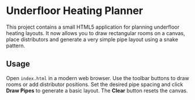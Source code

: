 # Underfloor Heating Planner

This project contains a small HTML5 application for planning underfloor heating layouts. It now allows you to draw rectangular rooms on a canvas, place distributors and generate a very simple pipe layout using a snake pattern.

## Usage

Open `index.html` in a modern web browser. Use the toolbar buttons to draw rooms or add distributor positions. Set the desired pipe spacing and click **Draw Pipes** to generate a basic layout. The **Clear** button resets the canvas.
